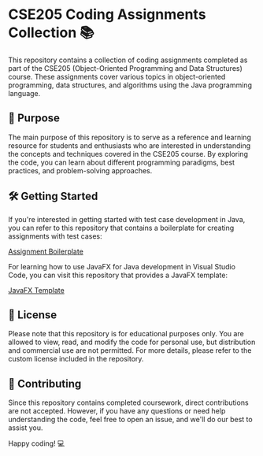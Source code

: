 # CSE205 Coding Assignments Collection 📚

This repository contains a collection of coding assignments completed as part of the CSE205 (Object-Oriented Programming and Data Structures) course. These assignments cover various topics in object-oriented programming, data structures, and algorithms using the Java programming language.

## 🎯 Purpose

The main purpose of this repository is to serve as a reference and learning resource for students and enthusiasts who are interested in understanding the concepts and techniques covered in the CSE205 course. By exploring the code, you can learn about different programming paradigms, best practices, and problem-solving approaches.

## 🛠️ Getting Started

If you're interested in getting started with test case development in Java, you can refer to this repository that contains a boilerplate for creating assignments with test cases:

[Assignment Boilerplate](https://github.com/SloppyFlipFlop/assignment_boilerplate)

For learning how to use JavaFX for Java development in Visual Studio Code, you can visit this repository that provides a JavaFX template:

[JavaFX Template](https://github.com/SloppyFlipFlop/javaFX_template)

## 📝 License

Please note that this repository is for educational purposes only. You are allowed to view, read, and modify the code for personal use, but distribution and commercial use are not permitted. For more details, please refer to the custom license included in the repository.

## 🙌 Contributing

Since this repository contains completed coursework, direct contributions are not accepted. However, if you have any questions or need help understanding the code, feel free to open an issue, and we'll do our best to assist you.

Happy coding! 💻
